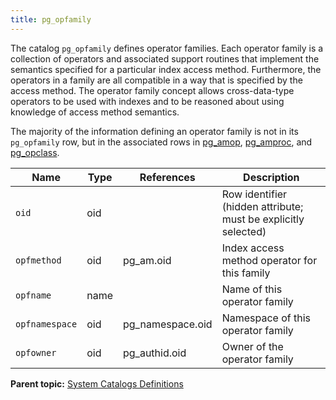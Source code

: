 ```yaml
---
title: pg_opfamily 
---
```


The catalog `pg_opfamily` defines operator families. Each operator family is a collection of operators and associated support routines that implement the semantics specified for a particular index access method. Furthermore, the operators in a family are all compatible in a way that is specified by the access method. The operator family concept allows cross-data-type operators to be used with indexes and to be reasoned about using knowledge of access method semantics.

The majority of the information defining an operator family is not in its `pg_opfamily` row, but in the associated rows in [pg\_amop](pg_amop.html), [pg\_amproc](pg_amproc.html), and [pg\_opclass](pg_opclass.html).

|Name|Type|References|Description|
|----|----|----------|-----------|
|`oid`|oid| |Row identifier \(hidden attribute; must be explicitly selected\)|
|`opfmethod`|oid|pg\_am.oid|Index access method operator for this family|
|`opfname`|name||Name of this operator family|
|`opfnamespace`|oid|pg\_namespace.oid|Namespace of this operator family|
|`opfowner`|oid|pg\_authid.oid|Owner of the operator family|

**Parent topic:** [System Catalogs Definitions](../system_catalogs/catalog_ref-html.html)

